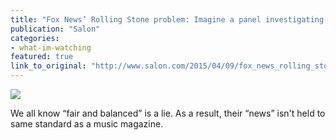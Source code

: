 ```yaml
---
title: "Fox News’ Rolling Stone problem: Imagine a panel investigating Bill O’Reilly’s “war stories” and Megyn Kelly’s hyperbole"
publication: "Salon"
categories: 
- what-im-watching
featured: true
link_to_original: "http://www.salon.com/2015/04/09/fox_news_rolling_stone_problem_imagine_a_panel_investigating_bill_oreillys_war_stories_and_megyn_kellys_hyperbole/"
---
```

![](/assets/img/megyn_kelly.jpg)

We all know “fair and balanced” is a lie. As a result, their “news” isn't held to same standard as a music magazine.
